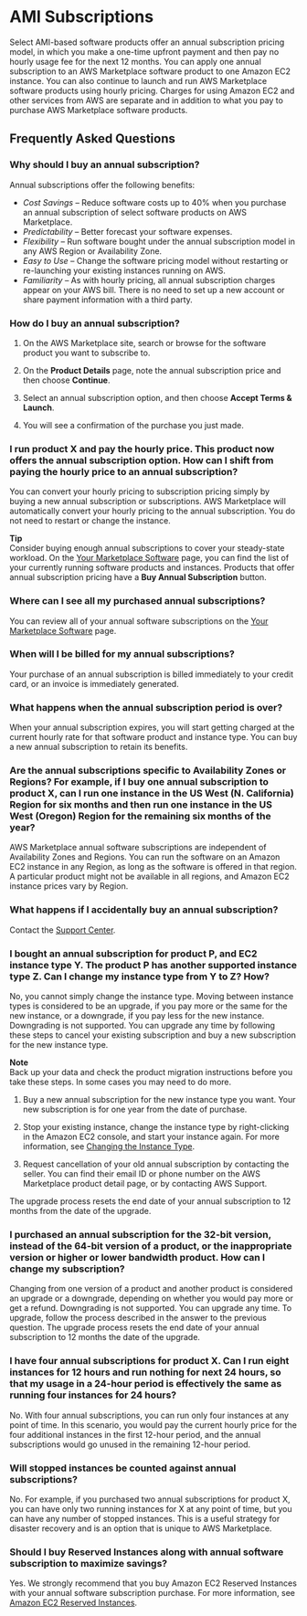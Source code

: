 # AMI Subscriptions<a name="buyer-ami-subscriptions"></a>

 Select AMI\-based software products offer an annual subscription pricing model, in which you make a one\-time upfront payment and then pay no hourly usage fee for the next 12 months\. You can apply one annual subscription to an AWS Marketplace software product to one Amazon EC2 instance\. You can also continue to launch and run AWS Marketplace software products using hourly pricing\. Charges for using Amazon EC2 and other services from AWS are separate and in addition to what you pay to purchase AWS Marketplace software products\.

## Frequently Asked Questions<a name="buyer-ami-subscription-frequently-asked-questions"></a>

### Why should I buy an annual subscription?<a name="why-should-i-buy-an-annual-subscription"></a>

 Annual subscriptions offer the following benefits: 
+  *Cost Savings* – Reduce software costs up to 40% when you purchase an annual subscription of select software products on AWS Marketplace\. 
+  *Predictability* – Better forecast your software expenses\. 
+  *Flexibility* – Run software bought under the annual subscription model in any AWS Region or Availability Zone\. 
+  *Easy to Use* – Change the software pricing model without restarting or re\-launching your existing instances running on AWS\. 
+  *Familiarity* – As with hourly pricing, all annual subscription charges appear on your AWS bill\. There is no need to set up a new account or share payment information with a third party\. 

### How do I buy an annual subscription?<a name="how-do-i-buy-annual-subscription"></a>

1.  On the AWS Marketplace site, search or browse for the software product you want to subscribe to\. 

1.  On the **Product Details** page, note the annual subscription price and then choose **Continue**\. 

1.  Select an annual subscription option, and then choose **Accept Terms & Launch**\. 

1.  You will see a confirmation of the purchase you just made\. 

### I run product X and pay the hourly price\. This product now offers the annual subscription option\. How can I shift from paying the hourly price to an annual subscription?<a name="i-run-product-x-and-pay-the-hourly-price.-this-product-now-offers-the-annual-subscription-option.-how-can-i-shift-from-paying-the-hourly-price-to-an-annual-subscription"></a>

 You can convert your hourly pricing to subscription pricing simply by buying a new annual subscription or subscriptions\. AWS Marketplace will automatically convert your hourly pricing to the annual subscription\. You do not need to restart or change the instance\. 

**Tip**  
 Consider buying enough annual subscriptions to cover your steady\-state workload\. On the [Your Marketplace Software](https://aws.amazon.com/marketplace/library?ref_=header_user_your_software) page, you can find the list of your currently running software products and instances\. Products that offer annual subscription pricing have a **Buy Annual Subscription** button\. 

### Where can I see all my purchased annual subscriptions?<a name="where-can-i-see-all-my-purchased-annual-subscriptions"></a>

 You can review all of your annual software subscriptions on the [Your Marketplace Software](https://aws.amazon.com/marketplace/library?ref_=header_user_your_software) page\. 

### When will I be billed for my annual subscriptions?<a name="when-will-i-be-billed-for-my-annual-subscriptions"></a>

 Your purchase of an annual subscription is billed immediately to your credit card, or an invoice is immediately generated\. 

### What happens when the annual subscription period is over?<a name="what-happens-when-the-annual-subscription-period-is-over"></a>

 When your annual subscription expires, you will start getting charged at the current hourly rate for that software product and instance type\. You can buy a new annual subscription to retain its benefits\. 

### Are the annual subscriptions specific to Availability Zones or Regions? For example, if I buy one annual subscription to product X, can I run one instance in the US West \(N\. California\) Region for six months and then run one instance in the US West \(Oregon\) Region for the remaining six months of the year?<a name="are-the-annual-subscriptions-specific-to-availability-zones-or-regions-for-example-if-i-buy-one-annual-subscription-to-product-x-can-i-run-one-instance-in-the-n.-california-region-for-six-months-and-then-run-one-instance-in-the-oregon-region-for-the-remaining-six-months-of-the-year"></a>

 AWS Marketplace annual software subscriptions are independent of Availability Zones and Regions\. You can run the software on an Amazon EC2 instance in any Region, as long as the software is offered in that region\. A particular product might not be available in all regions, and Amazon EC2 instance prices vary by Region\. 

### What happens if I accidentally buy an annual subscription?<a name="what-happens-if-i-accidentally-buy-an-annual-subscription"></a>

 Contact the [Support Center](https://aws.amazon.com/marketplace/help/contact-us)\. 

### I bought an annual subscription for product P, and EC2 instance type Y\. The product P has another supported instance type Z\. Can I change my instance type from Y to Z? How?<a name="i-bought-an-annual-subscription-for-product-p-and-ec2-instance-type-y.-the-product-p-has-another-supported-instance-type-z.-can-i-change-my-instance-type-from-y-to-z-how"></a>

 No, you cannot simply change the instance type\. Moving between instance types is considered to be an upgrade, if you pay more or the same for the new instance, or a downgrade, if you pay less for the new instance\. Downgrading is not supported\. You can upgrade any time by following these steps to cancel your existing subscription and buy a new subscription for the new instance type\.

**Note**  
Back up your data and check the product migration instructions before you take these steps\. In some cases you may need to do more\.

1.  Buy a new annual subscription for the new instance type you want\. Your new subscription is for one year from the date of purchase\. 

1.  Stop your existing instance, change the instance type by right\-clicking in the Amazon EC2 console, and start your instance again\. For more information, see [Changing the Instance Type](http://docs.aws.amazon.com/AWSEC2/latest/UserGuide/ec2-instance-resize.html)\. 

1.  Request cancellation of your old annual subscription by contacting the seller\. You can find their email ID or phone number on the AWS Marketplace product detail page, or by contacting AWS Support\. 

 The upgrade process resets the end date of your annual subscription to 12 months from the date of the upgrade\. 

### I purchased an annual subscription for the 32\-bit version, instead of the 64\-bit version of a product, or the inappropriate version or higher or lower bandwidth product\. How can I change my subscription?<a name="i-purchased-an-annual-subscription-for-the-32-bit-version-instead-of-the-64-bit-version-of-a-product-or-the-inappropriate-version-or-higher-or-lower-bandwidth-product.-how-can-i-change-my-subscription"></a>

 Changing from one version of a product and another product is considered an upgrade or a downgrade, depending on whether you would pay more or get a refund\. Downgrading is not supported\. You can upgrade any time\. To upgrade, follow the process described in the answer to the previous question\. The upgrade process resets the end date of your annual subscription to 12 months the date of the upgrade\. 

### I have four annual subscriptions for product X\. Can I run eight instances for 12 hours and run nothing for next 24 hours, so that my usage in a 24\-hour period is effectively the same as running four instances for 24 hours?<a name="i-have-four-annual-subscriptions-for-product-x.-can-i-run-eight-instances-for-12-hours-and-run-nothing-for-next-24-hours-so-that-my-usage-in-a-24-hour-period-is-effectively-the-same-as-running-four-instances-for-24-hours"></a>

 No\. With four annual subscriptions, you can run only four instances at any point of time\. In this scenario, you would pay the current hourly price for the four additional instances in the first 12\-hour period, and the annual subscriptions would go unused in the remaining 12\-hour period\. 

### Will stopped instances be counted against annual subscriptions?<a name="will-stopped-instances-be-counted-against-annual-subscriptions"></a>

 No\. For example, if you purchased two annual subscriptions for product X, you can have only two running instances for X at any point of time, but you can have any number of stopped instances\. This is a useful strategy for disaster recovery and is an option that is unique to AWS Marketplace\. 

### Should I buy Reserved Instances along with annual software subscription to maximize savings?<a name="should-i-buy-reserved-instances-along-with-annual-software-subscription-to-maximize-savings"></a>

 Yes\. We strongly recommend that you buy Amazon EC2 Reserved Instances with your annual software subscription purchase\. For more information, see [Amazon EC2 Reserved Instances](http://aws.amazon.com/ec2/purchasing-options/reserved-instances/)\. 